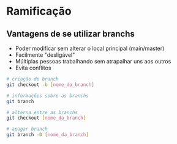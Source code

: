 # Ramificação

## Vantagens de se utilizar branchs
- Poder modificar sem alterar o local principal (main/master)
- Facilmente "desligável"
- Múltiplas pessoas trabalhando sem atrapalhar uns aos outros
- Evita conflitos


````bash
# criação de branch
git checkout -b [nome_da_branch]

# informações sobre as branchs
git branch

# alterna entre as branchs
git checkout [nome_da_branch]

# apagar branch
git branch -D [nome_da_branch]
````
